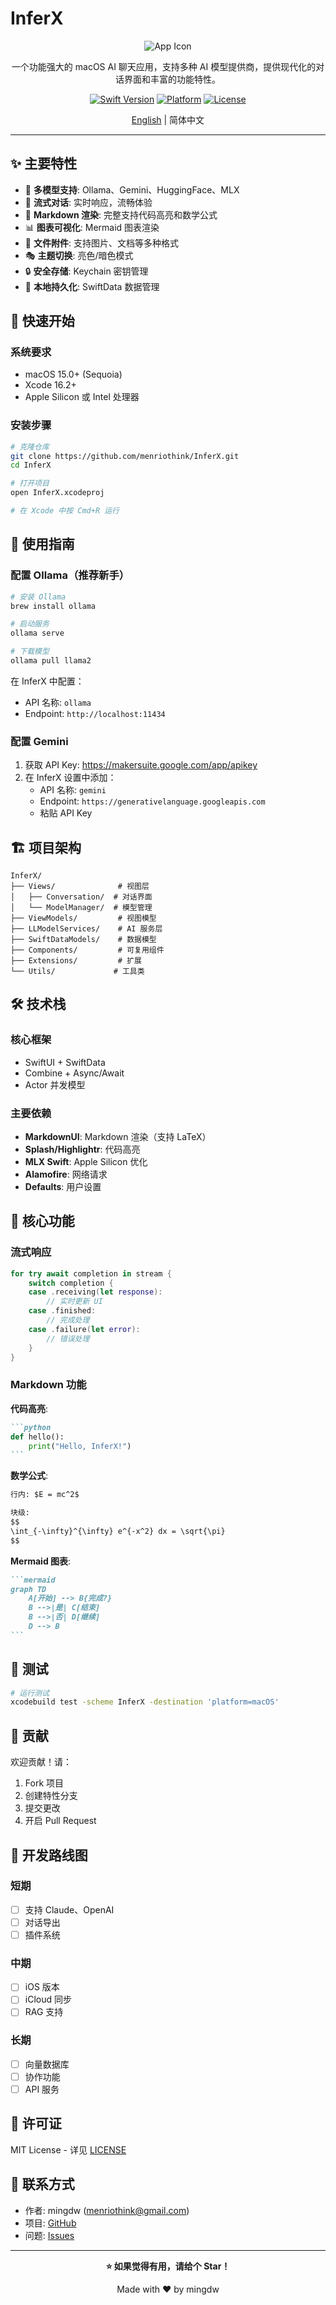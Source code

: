 # InferX

<div align="center">

![App Icon](InferX/Assets.xcassets/AppIconSidebar.imageset/AppIconSidebar.png)

一个功能强大的 macOS AI 聊天应用，支持多种 AI 模型提供商，提供现代化的对话界面和丰富的功能特性。

[![Swift Version](https://img.shields.io/badge/Swift-6.0-orange.svg)](https://swift.org)
[![Platform](https://img.shields.io/badge/Platform-macOS%2015.0+-lightgrey.svg)](https://www.apple.com/macos)
[![License](https://img.shields.io/badge/License-MIT-blue.svg)](LICENSE)

[English](README.md) | 简体中文

</div>

---

## ✨ 主要特性

- 🤖 **多模型支持**: Ollama、Gemini、HuggingFace、MLX
- 💬 **流式对话**: 实时响应，流畅体验
- 📝 **Markdown 渲染**: 完整支持代码高亮和数学公式
- 📊 **图表可视化**: Mermaid 图表渲染
- 📎 **文件附件**: 支持图片、文档等多种格式
- 🎭 **主题切换**: 亮色/暗色模式
- 🔒 **安全存储**: Keychain 密钥管理
- 💾 **本地持久化**: SwiftData 数据管理

## 🚀 快速开始

### 系统要求

- macOS 15.0+ (Sequoia)
- Xcode 16.2+
- Apple Silicon 或 Intel 处理器

### 安装步骤

```bash
# 克隆仓库
git clone https://github.com/menriothink/InferX.git
cd InferX

# 打开项目
open InferX.xcodeproj

# 在 Xcode 中按 Cmd+R 运行
```

## 📖 使用指南

### 配置 Ollama（推荐新手）

```bash
# 安装 Ollama
brew install ollama

# 启动服务
ollama serve

# 下载模型
ollama pull llama2
```

在 InferX 中配置：
- API 名称: `ollama`
- Endpoint: `http://localhost:11434`

### 配置 Gemini

1. 获取 API Key: <https://makersuite.google.com/app/apikey>
2. 在 InferX 设置中添加：
   - API 名称: `gemini`
   - Endpoint: `https://generativelanguage.googleapis.com`
   - 粘贴 API Key

## 🏗️ 项目架构

```plaintext
InferX/
├── Views/              # 视图层
│   ├── Conversation/  # 对话界面
│   └── ModelManager/  # 模型管理
├── ViewModels/         # 视图模型
├── LLModelServices/    # AI 服务层
├── SwiftDataModels/    # 数据模型
├── Components/         # 可复用组件
├── Extensions/         # 扩展
└── Utils/             # 工具类
```

## 🛠️ 技术栈

### 核心框架
- SwiftUI + SwiftData
- Combine + Async/Await
- Actor 并发模型

### 主要依赖
- **MarkdownUI**: Markdown 渲染（支持 LaTeX）
- **Splash/Highlightr**: 代码高亮
- **MLX Swift**: Apple Silicon 优化
- **Alamofire**: 网络请求
- **Defaults**: 用户设置

## 🌟 核心功能

### 流式响应
```swift
for try await completion in stream {
    switch completion {
    case .receiving(let response):
        // 实时更新 UI
    case .finished:
        // 完成处理
    case .failure(let error):
        // 错误处理
    }
}
```

### Markdown 功能

**代码高亮**:
````markdown
```python
def hello():
    print("Hello, InferX!")
```
````

**数学公式**:
```markdown
行内: $E = mc^2$

块级:
$$
\int_{-\infty}^{\infty} e^{-x^2} dx = \sqrt{\pi}
$$
```

**Mermaid 图表**:
````markdown
```mermaid
graph TD
    A[开始] --> B{完成?}
    B -->|是| C[结束]
    B -->|否| D[继续]
    D --> B
```
````

## 🧪 测试

```bash
# 运行测试
xcodebuild test -scheme InferX -destination 'platform=macOS'
```

## 🤝 贡献

欢迎贡献！请：

1. Fork 项目
2. 创建特性分支
3. 提交更改
4. 开启 Pull Request

## 🎯 开发路线图

### 短期
- [ ] 支持 Claude、OpenAI
- [ ] 对话导出
- [ ] 插件系统

### 中期
- [ ] iOS 版本
- [ ] iCloud 同步
- [ ] RAG 支持

### 长期
- [ ] 向量数据库
- [ ] 协作功能
- [ ] API 服务

## 📄 许可证

MIT License - 详见 [LICENSE](LICENSE)

## 📧 联系方式

- 作者: mingdw (menriothink@gmail.com)
- 项目: [GitHub](https://github.com/menriothink/InferX)
- 问题: [Issues](https://github.com/menriothink/InferX/issues)

---

<div align="center">

**⭐ 如果觉得有用，请给个 Star！**

Made with ❤️ by mingdw

</div>
